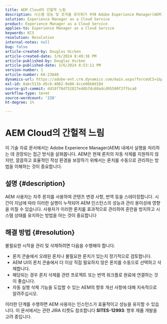 ```yaml
---
title: AEM Cloud의 간헐적 느림
description: 시스템 성능 및 조직을 유지하기 위해 Adobe Experience Manager(AEM)에서 시작을 관리 및 삭제하는 우수 사례입니다.
solution: Experience Manager as a Cloud Service
product: Experience Manager as a Cloud Service
applies-to: Experience Manager as a Cloud Service
keywords: KCS
resolution: Resolution
internal-notes: null
bug: false
article-created-by: Douglas Hicken
article-created-date: 3/6/2024 8:49:36 PM
article-published-by: Douglas Hicken
article-published-date: 3/6/2024 8:53:11 PM
version-number: 1
article-number: KA-23840
dynamics-url: https://adobe-ent.crm.dynamics.com/main.aspx?forceUCI=1&pagetype=entityrecord&etn=knowledgearticle&id=7423190a-fbdb-ee11-904d-6045bd006793
exl-id: 8abc511b-d5cb-4062-9e86-4cce06b8d10d
source-git-commit: dd19f78d752827e48b7dc68adcd95500f2ffbca0
workflow-type: tm+mt
source-wordcount: '228'
ht-degree: 1%

---
```


# AEM Cloud의 간헐적 느림


이 기술 자료 문서에서는 Adobe Experience Manager(AEM) 내에서 실행을 처리하는 데 권장되는 접근 방식을 살펴봅니다. AEM은 현재 론치의 자동 삭제를 지원하지 않지만, 깔끔하고 효율적인 작성 환경을 보장하기 위해서는 론치를 수동으로 관리하는 방법을 이해하는 것이 중요합니다.

## 설명 {#description}






AEM 사용자는 자주 론치를 사용하여 콘텐츠 변경 사항, 번역 등을 스테이징합니다. 시간이 지남에 따라 이러한 실행이 누적되어 AEM 인스턴스의 성능과 관리 용이성에 영향을 미칠 수 있습니다. 사용자가 이러한 론치를 효과적으로 관리하여 혼란을 방지하고 시스템 상태를 유지하는 방법을 아는 것이 중요합니다








## 해결 방법 {#resolution}


불필요한 시작을 관리 및 삭제하려면 다음을 수행해야 합니다.

- 론치 콘솔에서 오래된 론치나 불필요한 론치가 있는지 정기적으로 검토합니다.
- AEM UI의 론치 콘솔에서 더 이상 직접 필요하지 않은 론치를 수동으로 선택하고 삭제합니다.
- 해당되는 경우 론치 삭제를 관련 프로젝트 또는 번역 워크플로 완료에 연결하는 것이 좋습니다.
- 자동 실행 삭제 기능을 도입할 수 있는 AEM의 향후 개선 사항에 대해 지속적으로 알려주십시오.


이러한 단계를 수행하면 AEM 사용자는 인스턴스가 효율적이고 성능을 유지할 수 있습니다. 이 문서에서는 관련 JIRA 티켓도 참조합니다 <b>SITES-12993</b>: 향후 제품 개발을 고려 중입니다.
